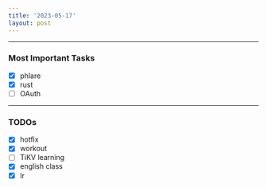 ```yaml
---
title: '2023-05-17'
layout: post
---
```


---

### Most Important Tasks

- [x] phlare
- [x] rust
- [ ] OAuth

---

### TODOs

- [x] hotfix
- [x] workout
- [ ] TiKV learning
- [x] english class
- [x] lr

